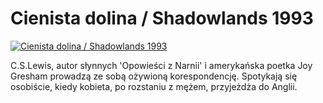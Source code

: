 Cienista dolina / Shadowlands 1993 
=============
[![Cienista dolina / Shadowlands 1993 ](http://vidos.pl/images/player.gif)](http://vidos.pl/cienista-dolina-shadowlands-1993)

 C.S.Lewis, autor słynnych 'Opowieści z Narnii' i amerykańska poetka Joy Gresham prowadzą ze sobą ożywioną korespondencję. Spotykają się osobiście, kiedy kobieta, po rozstaniu z mężem, przyjeżdża do Anglii.
